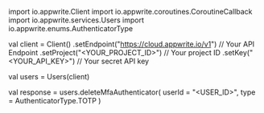 import io.appwrite.Client
import io.appwrite.coroutines.CoroutineCallback
import io.appwrite.services.Users
import io.appwrite.enums.AuthenticatorType

val client = Client()
    .setEndpoint("https://cloud.appwrite.io/v1") // Your API Endpoint
    .setProject("&lt;YOUR_PROJECT_ID&gt;") // Your project ID
    .setKey("&lt;YOUR_API_KEY&gt;") // Your secret API key

val users = Users(client)

val response = users.deleteMfaAuthenticator(
    userId = "<USER_ID>",
    type =  AuthenticatorType.TOTP
)
